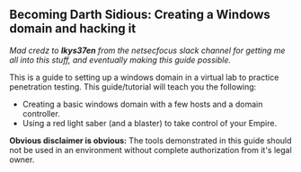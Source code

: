 ## Becoming Darth Sidious: Creating a Windows domain and hacking it

_Mad credz to **lkys37en** from the netsecfocus slack channel for getting me all into this stuff, and eventually making this guide possible._

This is a guide to setting up a windows domain in a virtual lab to practice penetration testing. This guide/tutorial will teach you the following:

- Creating a basic windows domain with a few hosts and a domain controller.
- Using a red light saber (and a blaster) to take control of your Empire.

**Obvious disclaimer is obvious:** The tools demonstrated in this guide should not be used in an environment without complete authorization from it's legal owner.
